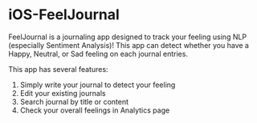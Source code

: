 # iOS-FeelJournal
FeelJournal is a journaling app designed to track your feeling using NLP (especially Sentiment Analysis)!
This app can detect whether you have a Happy, Neutral, or Sad feeling on each journal entries.

This app has several features:
1. Simply write your journal to detect your feeling
2. Edit your existing journals
3. Search journal by title or content
4. Check your overall feelings in Analytics page
